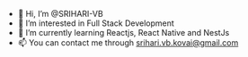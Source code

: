- 👋 Hi, I’m @SRIHARI-VB
- 👀 I’m interested in Full Stack Development
- 🌱 I’m currently learning Reactjs, React Native and NestJs
- 📫 You can contact me through srihari.vb.kovai@gmail.com


